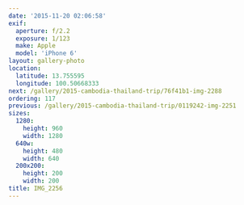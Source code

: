 ```yaml
---
date: '2015-11-20 02:06:58'
exif:
  aperture: f/2.2
  exposure: 1/123
  make: Apple
  model: 'iPhone 6'
layout: gallery-photo
location:
  latitude: 13.755595
  longitude: 100.50668333
next: /gallery/2015-cambodia-thailand-trip/76f41b1-img-2288
ordering: 117
previous: /gallery/2015-cambodia-thailand-trip/0119242-img-2251
sizes:
  1280:
    height: 960
    width: 1280
  640w:
    height: 480
    width: 640
  200x200:
    height: 200
    width: 200
title: IMG_2256
---
```

